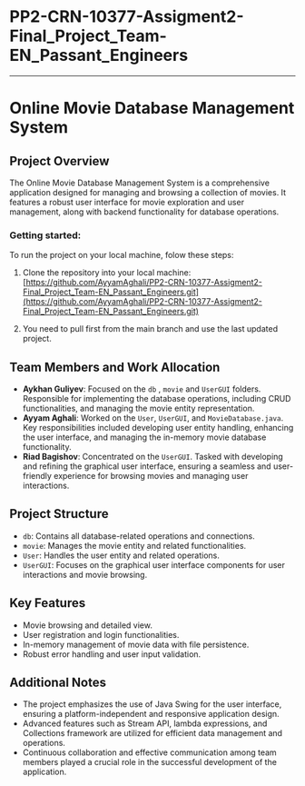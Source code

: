 # PP2-CRN-10377-Assigment2-Final_Project_Team-EN_Passant_Engineers
***

# Online Movie Database Management System

## Project Overview
The Online Movie Database Management System is a comprehensive application designed for managing and browsing a collection of movies. It features a robust user interface for movie exploration and user management, along with backend functionality for database operations.

### Getting started:
To run the project on your local machine, folow these steps:

1. Clone the repository into your local machine:
[https://github.com/AyyamAghali/PP2-CRN-10377-Assigment2-Final_Project_Team-EN_Passant_Engineers.git](https://github.com/AyyamAghali/PP2-CRN-10377-Assigment2-Final_Project_Team-EN_Passant_Engineers.git)

2. You need to pull first from the main branch and use the last updated project.



## Team Members and Work Allocation
- **Aykhan Guliyev**: Focused on the `db` , `movie` and  `UserGUI` folders. Responsible for implementing the database operations, including CRUD functionalities, and managing the movie entity representation.
- **Ayyam Aghali**: Worked on the `User`, `UserGUI`, and `MovieDatabase.java`. Key responsibilities included developing user entity handling, enhancing the user interface, and managing the in-memory movie database functionality.
- **Riad Bagishov**: Concentrated on the `UserGUI`. Tasked with developing and refining the graphical user interface, ensuring a seamless and user-friendly experience for browsing movies and managing user interactions.

## Project Structure
- `db`: Contains all database-related operations and connections.
- `movie`: Manages the movie entity and related functionalities.
- `User`: Handles the user entity and related operations.
- `UserGUI`: Focuses on the graphical user interface components for user interactions and movie browsing.

## Key Features
- Movie browsing and detailed view.
- User registration and login functionalities.
- In-memory management of movie data with file persistence.
- Robust error handling and user input validation.

## Additional Notes
- The project emphasizes the use of Java Swing for the user interface, ensuring a platform-independent and responsive application design.
- Advanced features such as Stream API, lambda expressions, and Collections framework are utilized for efficient data management and operations.
- Continuous collaboration and effective communication among team members played a crucial role in the successful development of the application.

